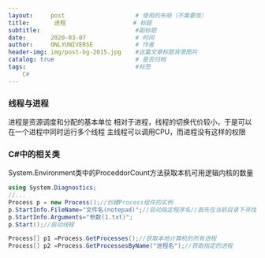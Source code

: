 ```yaml
---
layout:     post                    # 使用的布局（不需要改）
title:       进程                   # 标题 
subtitle:                           #副标题
date:       2020-03-07              # 时间
author:     ONLYUNIVERSE            # 作者
header-img: img/post-bg-2015.jpg    #这篇文章标题背景图片
catalog: true                       # 是否归档
tags:                               #标签
    C#
---
```


### 线程与进程

进程是资源调度和分配的基本单位
相对于进程，线程的切换代价较小，于是可以在一个进程中同时运行多个线程
主线程可以调用CPU，而进程没有这样的权限

### C#中的相关类

System.Environment类中的ProceddorCount方法获取本机可用逻辑内核的数量

```C#
using System.Diagnostics;
//...
Process p = new Process();//创建Process组件的实例
p.StartInfo.FileName="文件名(notepad)";//启动指定程序名//首先在当前目录下寻找满足参数的程序，然后是在PATH路径下的程序//如果程序不在以上目录，则必须使用@+绝对路径
p.StartInfo.Arguments="参数(1.txt)";
p.Start();//启动线程

Process[] p1 =Process.GetProcesses();//获取本地计算机的所有进程
Process[] p2 =Process.GetProcessesByName("进程名");//获取指定的进程
```
